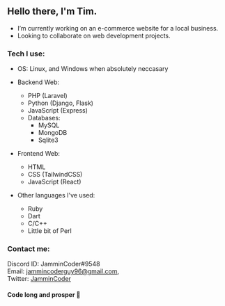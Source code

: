 ## Hello there, I'm Tim.

- I’m currently working on an e-commerce website for a local business.
- Looking to collaborate on web development projects.

### Tech I use:
- OS: Linux, and Windows when absolutely neccasary
  
- Backend Web:
  - PHP (Laravel)
  - Python (Django, Flask)
  - JavaScript (Express)
  - Databases:
    - MySQL
    - MongoDB  
    - Sqlite3   
  
- Frontend Web:
  - HTML  
  - CSS (TailwindCSS)  
  - JavaScript (React)  

- Other languages I've used:
  - Ruby
  - Dart
  - C/C++
  - Little bit of Perl

### Contact me:  
  Discord ID: JamminCoder#9548   
  Email: [jammincoderguy96@gmail.com](mailto:jammincoderguy96@gmail.com),  
  Twitter: [JamminCoder](https://twitter.com/JamminCoder)  
  
#### Code long and prosper 🖖

